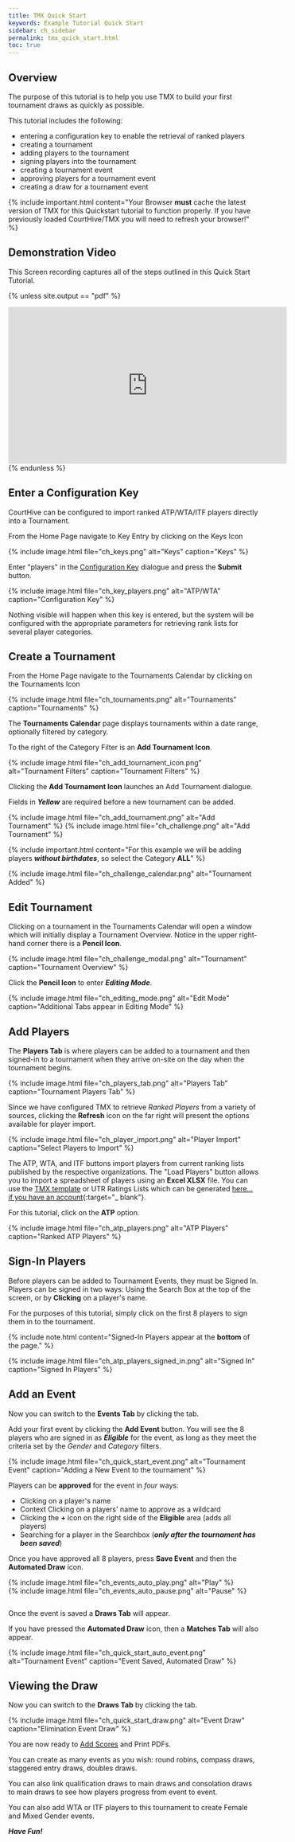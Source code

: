 ```yaml
---
title: TMX Quick Start
keywords: Example Tutorial Quick Start
sidebar: ch_sidebar
permalink: tmx_quick_start.html
toc: true
---
```

## Overview

The purpose of this tutorial is to help you use TMX to build your first tournament draws as quickly as possible.

This tutorial includes the following:
- entering a configuration key to enable the retrieval of ranked players
- creating a tournament
- adding players to the tournament
- signing players into the tournament
- creating a tournament event
- approving players for a tournament event
- creating a draw for a tournament event

{% include important.html content="Your Browser __must__ cache the latest version of TMX for this Quickstart tutorial to function properly.  If you have previously loaded CourtHive/TMX you will need to refresh your browser!" %}

## Demonstration Video

This Screen recording captures all of the steps outlined in this Quick Start Tutorial.

{% unless site.output == "pdf" %}
   <iframe width="560" height="315" src="https://www.youtube.com/embed/6wkHX5HzVSk" frameborder="0" allow="autoplay; encrypted-media" allowfullscreen></iframe>
{% endunless %}

## Enter a Configuration Key

CourtHive can be configured to import ranked ATP/WTA/ITF players directly into a Tournament.  

From the Home Page navigate to Key Entry by clicking on the Keys Icon

{% include image.html file="ch_keys.png" alt="Keys" caption="Keys" %}

Enter "players" in the [Configuration Key](tmx_configuration.html) dialogue and press the __Submit__ button.

{% include image.html file="ch_key_players.png" alt="ATP/WTA" caption="Configuration Key" %}

Nothing visible will happen when this key is entered, but the system will be configured with the appropriate parameters for retrieving rank lists for several player categories.

## Create a Tournament

From the Home Page navigate to the Tournaments Calendar by clicking on the Tournaments Icon

{% include image.html file="ch_tournaments.png" alt="Tournaments" caption="Tournaments" %}

The __Tournaments Calendar__ page displays tournaments within a date range, optionally filtered by category.  

To the right of the Category Filter is an __Add Tournament Icon__.

{% include image.html file="ch_add_tournament_icon.png" alt="Tournament Filters" caption="Tournament Filters" %}

Clicking the __Add Tournament Icon__ launches an Add Tournament dialogue.  

Fields in ___Yellow___ are required before a new tournament can be added.

<div style='display: flex; flex-wrap: wrap;'>
   {% include image.html file="ch_add_tournament.png" alt="Add Tournament" %}
   {% include image.html file="ch_challenge.png" alt="Add Tournament" %}
</div>

{% include important.html content="For this example we will be adding players ___without birthdates___, so select the Category __ALL__" %}

{% include image.html file="ch_challenge_calendar.png" alt="Tournament Added" %}

## Edit Tournament

Clicking on a tournament in the Tournaments Calendar will open a window which will initially display a Tournament Overview.  Notice in the upper right-hand corner there is a __Pencil Icon__.  

{% include image.html file="ch_challenge_modal.png" alt="Tournament" caption="Tournament Overview" %}

Click the __Pencil Icon__ to enter ___Editing Mode___.

{% include image.html file="ch_editing_mode.png" alt="Edit Mode" caption="Additional Tabs appear in Editing Mode" %}

## Add Players

The __Players Tab__ is where players can be added to a tournament and then signed-in to a tournament when they arrive on-site on the day when the tournament begins.

{% include image.html file="ch_players_tab.png" alt="Players Tab" caption="Tournament Players Tab" %}

Since we have configured TMX to retrieve _Ranked Players_ from a variety of sources, clicking the __Refresh__ icon on the far right will present the options available for player import.

{% include image.html file="ch_player_import.png" alt="Player Import" caption="Select Players to Import" %}

The ATP, WTA, and ITF buttons import players from current ranking lists published by the respective organizations.  The "Load Players" button allows you to import a spreadsheet of players using an __Excel XLSX__ file.  You can use the [TMX template](tmx_players_managing.html#dragdrop-import) or UTR Ratings Lists which can be generated [here... if you have an account](https://app.myutr.com/players/ratingslist){:target="_ blank"}.

For this tutorial, click on the __ATP__ option.

{% include image.html file="ch_atp_players.png" alt="ATP Players" caption="Ranked ATP Players" %}

## Sign-In Players

Before players can be added to Tournament Events, they must be Signed In.  Players can be signed in two ways: Using the Search Box at the top of the screen, or by __Clicking__ on a player's name.  

For the purposes of this tutorial, simply click on the first 8 players to sign them in to the tournament.

{% include note.html content="Signed-In Players appear at the __bottom__ of the page." %}

{% include image.html file="ch_atp_players_signed_in.png" alt="Signed In" caption="Signed In Players" %}

## Add an Event

Now you can switch to the __Events Tab__ by clicking the tab.

Add your first event by clicking the __Add Event__ button.  You will see the 8 players who are signed in as ___Eligible___ for the event, as long as they meet the criteria set by the _Gender_ and _Category_ filters.

{% include image.html file="ch_quick_start_event.png" alt="Tournament Event" caption="Adding a New Event to the tournament" %}

Players can be __approved__ for the event in _four_ ways:
- Clicking on a player's name
- Context Clicking on a players' name to approve as a wildcard
- Clicking the __+__ icon on the right side of the __Eligible__ area (adds all players)
- Searching for a player in the Searchbox (___only after the tournament has been saved___)

Once you have approved all 8 players, press __Save Event__ and then the __Automated Draw__ icon.

<div style='display: flex; flex-wrap: wrap;'>
   <div style='padding-right: 1em;'>
        {% include image.html file="ch_events_auto_play.png" alt="Play" %}
   </div>
   <div style='padding-bottom: 1em;'>
        {% include image.html file="ch_events_auto_pause.png" alt="Pause" %}
   </div>
</div>

Once the event is saved a __Draws Tab__ will appear.

If you have pressed the __Automated Draw__ icon, then a __Matches Tab__ will also appear.

{% include image.html file="ch_quick_start_auto_event.png" alt="Tournament Event" caption="Event Saved, Automated Draw" %}

## Viewing the Draw

Now you can switch to the __Draws Tab__ by clicking the tab.

{% include image.html file="ch_quick_start_draw.png" alt="Event Draw" caption="Elimination Event Draw" %}

You are now ready to [Add Scores](tmx_tournament_scoring.html) and Print PDFs.

You can create as many events as you wish: round robins, compass draws, staggered entry draws, doubles draws.  

You can also link qualification draws to main draws and consolation draws to main draws to see how players progress from event to event.  

You can also add WTA or ITF players to this tournament to create Female and Mixed Gender events.

___Have Fun!___
